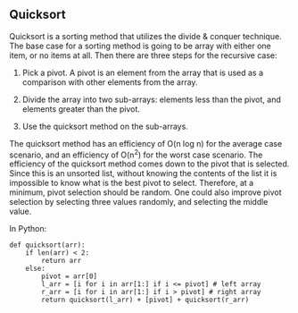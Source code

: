 ## Quicksort

Quicksort is a sorting method that utilizes the divide & conquer technique. The base case for a sorting method is going to be array with either one item, or no items at all. Then there are three steps for the recursive case:

1. Pick a pivot. A pivot is an element from the array that is used as a comparison with other elements from the array.

2. Divide the array into two sub-arrays: elements less than the pivot, and elements greater than the pivot.

3. Use the quicksort method on the sub-arrays.

The quicksort method has an efficiency of O(n log n) for the average case scenario, and an efficiency of O(n<sup>2</sup>) for the worst case scenario. The efficiency of the quicksort method comes down to the pivot that is selected. Since this is an unsorted list, without knowing the contents of the list it is impossible to know what is the best pivot to select. Therefore, at a minimum, pivot selection should be random. One could  also improve pivot selection by selecting three values randomly, and selecting the middle value.

In Python:

```
def quicksort(arr):
    if len(arr) < 2:
        return arr
    else:
        pivot = arr[0]
        l_arr = [i for i in arr[1:] if i <= pivot] # left array
        r_arr = [i for i in arr[1:] if i > pivot] # right array
        return quicksort(l_arr) + [pivot] + quicksort(r_arr)
```
